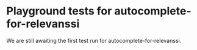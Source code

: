 # Playground tests for autocomplete-for-relevanssi
We are still awaiting the first test run for autocomplete-for-relevanssi.
